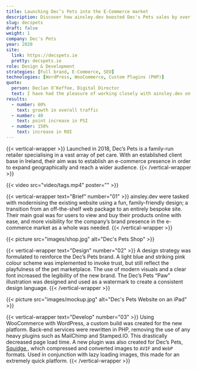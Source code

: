 ```yaml
---
title: Launching Dec’s Pets into the E-Commerce market
description: Discover how ainsley.dev boosted Dec's Pets sales by over 200% with a fun, family-friendly designed website and e-commerce store.
slug: decspets
draft: false
weight: 1
company: Dec's Pets
year: 2020
site:
  link: https://decspets.ie
  pretty: decspets.ie
role: Design & Development
strategies: [Full brand, E-Commerce, SEO]
technologies: [WordPress, WooCommerce, Custom Plugins (PHP)]
quote:
  person: Declan O’Keffee, Digital Director
  text: I have had the pleasure of working closely with ainsley.dev on the development of my new website. They have such a huge array of skills, not just in web development but across business and eCommerce as a whole, that not only did they help us create a beautiful and modern website, they also helped us with ideas and initiatives for the future. It was a pleasure working with them.
results:
  - number: 60%
    text: growth in overall traffic
  - number: 40
    text: point increase in PSI
  - number: 150%
    text: increase in ROI
---
```


<!-- Intro -->
{{< vertical-wrapper >}}
Launched in 2018, Dec’s Pets is a family-run retailer specialising in a vast array of pet care. With an established
client base in Ireland, their aim was to establish an e-commerce presence in order to expand geographically and reach a
wider audience.
{{< /vertical-wrapper >}}

<!-- Video -->
{{< video src="video/tags.mp4" poster="" >}}

<!-- Brief -->
{{< vertical-wrapper text="Brief" number="01" >}}
ainsley.dev were tasked with modernising the existing website using a fun, family-friendly design; a transition from an
off-the-shelf web package to an entirely bespoke site. Their main goal was for users to view and buy their products
online with ease, and more visibility for the company’s brand presence in the e-commerce market as a whole was needed.
{{< /vertical-wrapper >}}

<!-- Shop -->
{{< picture src="images/shop.jpg" alt="Dec's Pets Shop" >}}

<!-- Design -->
{{< vertical-wrapper text="Design" number="02" >}}
A design strategy was formulated to reinforce the Dec’s Pets brand. A light blue and striking pink colour scheme was
implemented to invoke trust, but still reflect the playfulness of the pet marketplace. The use of modern visuals and a
clear font increased the legibility of the new brand. The Dec’s Pets “Paw” illustration was designed and used as a
watermark to create a consistent design language.
{{< /vertical-wrapper >}}

<!-- Mockup -->
{{< picture src="images/mockup.jpg" alt="Dec's Pets Website on an iPad" >}}

<!-- Development -->
{{< vertical-wrapper text="Develop" number="03" >}}
Using WooCommerce with WordPress, a custom build was created for the new platform. Back-end services were rewritten in
PHP, removing the use of any heavy plugins such as MailChimp and Stamped.IO. This drastically decreased page load time.
A new plugin was also created for Dec’s Pets, [Squidge](https://wordpress.org/plugins/squidge/),, which compressed and
converted images to `AVIF` and `WebP` formats. Used in conjunction with lazy loading images, this made for an extremely
quick platform.
{{< /vertical-wrapper >}}
